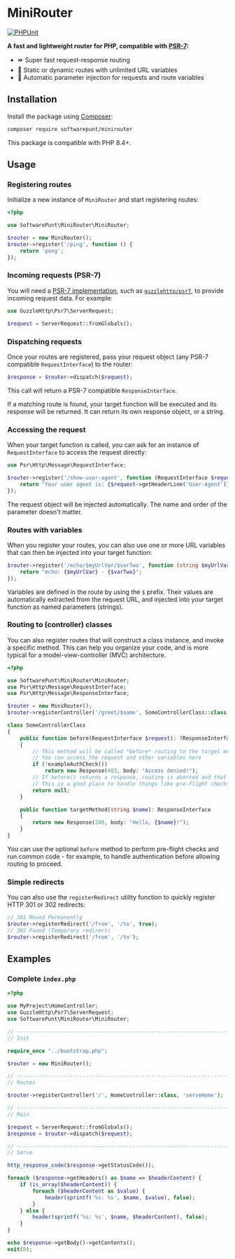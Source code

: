 # MiniRouter

[![PHPUnit](https://github.com/SoftwarePunt/minirouter/actions/workflows/php.yml/badge.svg)](https://github.com/SoftwarePunt/minirouter/actions/workflows/php.yml)

**A fast and lightweight router for PHP, compatible with [PSR-7](https://www.php-fig.org/psr/psr-7/):**

- ⏩ Super fast request-response routing
- 🌟 Static or dynamic routes with unlimited URL variables
- 💉 Automatic parameter injection for requests and route variables

## Installation
Install the package using [Composer](https://getcomposer.org/):

```bash
composer require softwarepunt/minirouter
```

This package is compatible with PHP 8.4+.

## Usage

### Registering routes
Initialize a new instance of `MiniRouter` and start registering routes:

```php
<?php

use SoftwarePunt\MiniRouter\MiniRouter;

$router = new MiniRouter();
$router->register('/ping', function () {
    return 'pong';
});

```

### Incoming requests (PSR-7)
You will need a [PSR-7 implementation](https://packagist.org/providers/psr/http-message-implementation), such as [`guzzlehttp/psr7`](https://packagist.org/packages/guzzlehttp/psr7), to provide incoming request data. For example:

```php
use GuzzleHttp\Psr7\ServerRequest;

$request = ServerRequest::fromGlobals();
```

### Dispatching requests

Once your routes are registered, pass your request object (any PSR-7 compatible `RequestInterface`) to the router:

```php
$response = $router->dispatch($request);
```

This call will return a PSR-7 compatible `ResponseInterface`.

If a matching route is found, your target function will be executed and its response will be returned. It can return its own response object, or a string.

### Accessing the request
When your target function is called, you can ask for an instance of `RequestInterface` to access the request directly:

```php
use Psr\Http\Message\RequestInterface;

$router->register('/show-user-agent', function (RequestInterface $request) {
    return "Your user agent is: {$request->getHeaderLine('User-Agent')}";
});
```

The request object will be injected automatically. The name and order of the parameter doesn't matter.

### Routes with variables
When you register your routes, you can also use one or more URL variables that can then be injected into your target function:

```php
$router->register('/echo/$myUrlVar/$varTwo', function (string $myUrlVar, string $varTwo) {
    return "echo: {$myUrlVar} - {$varTwo}";
});
```

Variables are defined in the route by using the `$` prefix. Their values are automatically extracted from the request URL, and injected into your target function as named parameters (strings).

### Routing to (controller) classes
You can also register routes that will construct a class instance, and invoke a specific method. This can help you organize your code, and is more typical for a model-view-controller (MVC) architecture.

```php
<?php

use SoftwarePunt\MiniRouter\MiniRouter;
use Psr\Http\Message\RequestInterface;
use Psr\Http\Message\ResponseInterface;

$router = new MiniRouter();
$router->registerController('/greet/$name', SomeControllerClass::class, "targetMethod");

class SomeControllerClass
{
    public function before(RequestInterface $request): ?ResponseInterface
    {
        // This method will be called *before* routing to the target method
        // You can access the request and other variables here
        if (!exampleAuthCheck())
            return new Response(403, body: "Access denied!");
        // If before() returns a response, routing is aborted and that response is returned
        // This is a good place to handle things like pre-flight checks and authentication
        return null;
    }

    public function targetMethod(string $name): ResponseInterface
    {
        return new Response(200, body: "Hello, {$name}!");
    }
}
```

You can use the optional `before` method to perform pre-flight checks and run common code - for example, to handle authentication before allowing routing to proceed.

### Simple redirects
You can also use the `registerRedirect` utility function to quickly register HTTP 301 or 302 redirects:

```php
// 301 Moved Permanently
$router->registerRedirect('/from', '/to', true);
// 302 Found (Temporary redirect) 
$router->registerRedirect('/from', '/to');
```

## Examples

### Complete `index.php`

```php
<?php

use MyProject\HomeController;
use GuzzleHttp\Psr7\ServerRequest;
use SoftwarePunt\MiniRouter\MiniRouter;

// ---------------------------------------------------------------------------------------------------------------------
// Init

require_once "../bootstrap.php";

$router = new MiniRouter();

// ---------------------------------------------------------------------------------------------------------------------
// Routes

$router->registerController('/', HomeController::class, 'serveHome');

// ---------------------------------------------------------------------------------------------------------------------
// Main

$request = ServerRequest::fromGlobals();
$response = $router->dispatch($request);

// ---------------------------------------------------------------------------------------------------------------------
// Serve

http_response_code($response->getStatusCode());

foreach ($response->getHeaders() as $name => $headerContent) {
    if (is_array($headerContent)) {
        foreach ($headerContent as $value) {
            header(sprintf('%s: %s', $name, $value), false);
        }
    } else {
        header(sprintf('%s: %s', $name, $headerContent), false);
    }
}

echo $response->getBody()->getContents();
exit(0);
```
